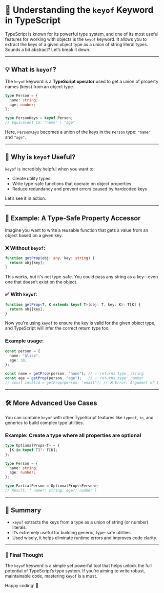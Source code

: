 
# 🔑 Understanding the `keyof` Keyword in TypeScript

TypeScript is known for its powerful type system, and one of its most useful features for working with objects is the `keyof` keyword. It allows you to extract the keys of a given object type as a union of string literal types. Sounds a bit abstract? Let’s break it down.

---

## 💡 What is `keyof`?

The `keyof` keyword is a **TypeScript operator** used to get a union of property names (keys) from an object type.

```ts
type Person = {
  name: string;
  age: number;
};

type PersonKeys = keyof Person; 
// Equivalent to: "name" | "age"
```

Here, `PersonKeys` becomes a union of the keys in the `Person` type: `"name"` and `"age"`.

---

## 🧰 Why is `keyof` Useful?

`keyof` is incredibly helpful when you want to:

- Create utility types
- Write type-safe functions that operate on object properties
- Reduce redundancy and prevent errors caused by hardcoded keys

Let’s see it in action.

---

## 🧪 Example: A Type-Safe Property Accessor

Imagine you want to write a reusable function that gets a value from an object based on a given key.

### ❌ Without `keyof`:

```ts
function getProp(obj: any, key: string) {
  return obj[key];
}
```

This works, but it's not type-safe. You could pass any string as a key—even one that doesn’t exist on the object.

### ✅ With `keyof`:

```ts
function getProp<T, K extends keyof T>(obj: T, key: K): T[K] {
  return obj[key];
}
```

Now you're using `keyof` to ensure the key is valid for the given object type, and TypeScript will infer the correct return type too.

### Example usage:

```ts
const person = {
  name: "Alice",
  age: 30,
};

const name = getProp(person, "name"); // ✅ returns type: string
const age = getProp(person, "age");   // ✅ returns type: number
// const invalid = getProp(person, "email"); // ❌ Error: Argument of type '"email"' is not assignable to parameter of type '"name" | "age"'.
```

---

## 🛠 More Advanced Use Cases

You can combine `keyof` with other TypeScript features like `typeof`, `in`, and generics to build complex type utilities.

### Example: Create a type where all properties are optional

```ts
type OptionalProps<T> = {
  [K in keyof T]?: T[K];
};

type Person = {
  name: string;
  age: number;
};

type PartialPerson = OptionalProps<Person>;
// Result: { name?: string; age?: number }
```

---

## 🧠 Summary

- `keyof` extracts the keys from a type as a union of string (or number) literals.
- It’s extremely useful for building generic, type-safe utilities.
- Used wisely, it helps eliminate runtime errors and improves code clarity.

---

### 🏁 Final Thought

The `keyof` keyword is a simple yet powerful tool that helps unlock the full potential of TypeScript’s type system. If you’re aiming to write robust, maintainable code, mastering `keyof` is a must.

Happy coding! 🚀
